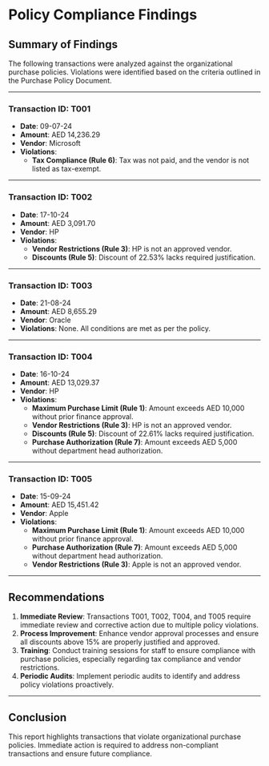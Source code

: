 # Policy Compliance Findings

## Summary of Findings

The following transactions were analyzed against the organizational purchase policies. Violations were identified based on the criteria outlined in the Purchase Policy Document.

---

### Transaction ID: T001
- **Date**: 09-07-24
- **Amount**: AED 14,236.29
- **Vendor**: Microsoft
- **Violations**:
  - **Tax Compliance (Rule 6)**: Tax was not paid, and the vendor is not listed as tax-exempt.

---

### Transaction ID: T002
- **Date**: 17-10-24
- **Amount**: AED 3,091.70
- **Vendor**: HP
- **Violations**:
  - **Vendor Restrictions (Rule 3)**: HP is not an approved vendor.
  - **Discounts (Rule 5)**: Discount of 22.53% lacks required justification.

---

### Transaction ID: T003
- **Date**: 21-08-24
- **Amount**: AED 8,655.29
- **Vendor**: Oracle
- **Violations**: None. All conditions are met as per the policy.

---

### Transaction ID: T004
- **Date**: 16-10-24
- **Amount**: AED 13,029.37
- **Vendor**: HP
- **Violations**:
  - **Maximum Purchase Limit (Rule 1)**: Amount exceeds AED 10,000 without prior finance approval.
  - **Vendor Restrictions (Rule 3)**: HP is not an approved vendor.
  - **Discounts (Rule 5)**: Discount of 22.61% lacks required justification.
  - **Purchase Authorization (Rule 7)**: Amount exceeds AED 5,000 without department head authorization.

---

### Transaction ID: T005
- **Date**: 15-09-24
- **Amount**: AED 15,451.42
- **Vendor**: Apple
- **Violations**:
  - **Maximum Purchase Limit (Rule 1)**: Amount exceeds AED 10,000 without prior finance approval.
  - **Purchase Authorization (Rule 7)**: Amount exceeds AED 5,000 without department head authorization.
  - **Vendor Restrictions (Rule 3)**: Apple is not an approved vendor.

---

## Recommendations
1. **Immediate Review**: Transactions T001, T002, T004, and T005 require immediate review and corrective action due to multiple policy violations.
2. **Process Improvement**: Enhance vendor approval processes and ensure all discounts above 15% are properly justified and approved.
3. **Training**: Conduct training sessions for staff to ensure compliance with purchase policies, especially regarding tax compliance and vendor restrictions.
4. **Periodic Audits**: Implement periodic audits to identify and address policy violations proactively.

---

## Conclusion
This report highlights transactions that violate organizational purchase policies. Immediate action is required to address non-compliant transactions and ensure future compliance.
```